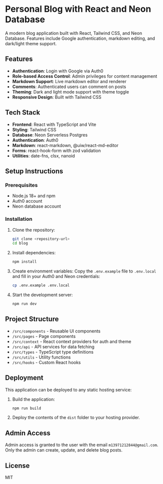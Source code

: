 # Personal Blog with React and Neon Database

A modern blog application built with React, Tailwind CSS, and Neon Database. Features include Google authentication, markdown editing, and dark/light theme support.

## Features

- **Authentication**: Login with Google via Auth0
- **Role-based Access Control**: Admin privileges for content management
- **Markdown Support**: Live markdown editor and renderer
- **Comments**: Authenticated users can comment on posts
- **Theming**: Dark and light mode support with theme toggle
- **Responsive Design**: Built with Tailwind CSS

## Tech Stack

- **Frontend**: React with TypeScript and Vite
- **Styling**: Tailwind CSS
- **Database**: Neon Serverless Postgres
- **Authentication**: Auth0
- **Markdown**: react-markdown, @uiw/react-md-editor
- **Forms**: react-hook-form with zod validation
- **Utilities**: date-fns, clsx, nanoid

## Setup Instructions

### Prerequisites

- Node.js 18+ and npm
- Auth0 account
- Neon database account

### Installation

1. Clone the repository:

   ```bash
   git clone <repository-url>
   cd blog
   ```

2. Install dependencies:

   ```bash
   npm install
   ```

3. Create environment variables:
   Copy the `.env.example` file to `.env.local` and fill in your Auth0 and Neon credentials:

   ```bash
   cp .env.example .env.local
   ```

4. Start the development server:
   ```bash
   npm run dev
   ```

## Project Structure

- `/src/components` - Reusable UI components
- `/src/pages` - Page components
- `/src/context` - React context providers for auth and theme
- `/src/api` - API services for data fetching
- `/src/types` - TypeScript type definitions
- `/src/utils` - Utility functions
- `/src/hooks` - Custom React hooks

## Deployment

This application can be deployed to any static hosting service:

1. Build the application:

   ```bash
   npm run build
   ```

2. Deploy the contents of the `dist` folder to your hosting provider.

## Admin Access

Admin access is granted to the user with the email `m13971212844@gmail.com`. Only the admin can create, update, and delete blog posts.

## License

MIT
